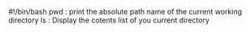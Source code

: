 #!/bin/bash
pwd : print the absolute path name of the current working directory
ls : Display the cotents list of you current directory
